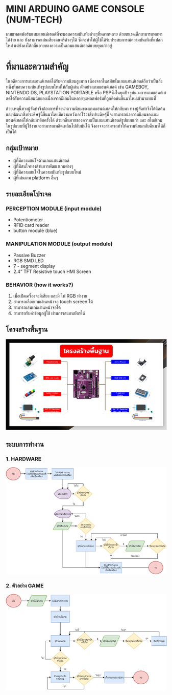 # MINI ARDUINO GAME CONSOLE (NUM-TECH)

เกมแพลตฟอร์มแบบแฮนด์เฮลด์ที่จะมอบความบันเทิงต่างๆที่หลากหลาย ด้วยขนาดเล็กสามารถพกพาได้ง่าย และ ยังสามารถเล่นเสียงดนตรีต่างๆได้ ซึ่งจะทำให้ผู้ใช้ได้รับประสบการณ์ความบันเทิงที่แปลกใหม่ แต่ยังคงได้กลิ่นอายของความเป็นเกมแฮนด์เฮลด์แบบยุคเก่าอยู่

# ที่มาและความสำคัญ
ในอดีตวงการเกมแฮนด์เฮลด์ได้รับความนิยมสูงมาก เนื่องจากในสมัยนั้นเกมแฮนด์เฮลด์ถือว่าเป็นสิ่งหนึ่งที่มอบความบันเทิงรูปแบบใหม่ให้กับผู้เล่น ตัวอย่างเกมแฮนด์เฮลด์ เช่น GAMEBOY, NINTENDO DS, PLAYSTATION PORTABLE หรือ PSPซึ่งในยุคปัจจุบันวงการเกมแฮนด์เฮลด์ได้รับความนิยมน้อยลงเนื่องจากมีเกมในหลายๆแพลตฟอร์มที่ถูกคิดค้นขึ้นมาใหม่เข้ามาแทนที่

ด้วยเหตุนี้ทางผู้จัดทำจึงต้องการที่จะนำความนิยมของเกมแฮนด์เฮลด์ให้กลับมา ทางผู้จัดทำจึงได้คิดค้นและพัฒนาสิ่งประดิษฐ์นี้ขึ้นมาโดยมีความหวังเอาไว้ว่าสิ่งประดิษฐ์นี้จะสามารถนำความนิยมของเกมแฮนด์เฮลด์ให้กลับมาอีกครั้งได้ ด้วยกลิ่นอายของความเป็นเกมแฮนด์เฮลด์รูปแบบเก่า และ สไตล์เกมในรูปแบบที่ผู้ใช้งานจะสามารถเพลิดเพลินไปกับมันได้ จึงอาจจะสามารถทำให้ความนิยมกลับคืนมาได้ก็เป็นได้

## กลุ่มเป้าหมาย
+ ผู้ที่มีความสนใจด้านเกมแฮนด์เฮลด์
+ ผู้ที่มีสนใจทางด้านการพัฒนาเกมต่างๆ
+ ผู้ที่มีความสนใจในความบันเทิงรูปแบบใหม่
+ ผู้ที่เล่นเกม platform อื่นๆ

## รายละเอียดโปรเจค
### PERCEPTION MODULE  (input module)
- Potentiometer
- RFID card reader 
- button module (blue) 

### MANIPULATION MODULE  (output module)
- Passive Buzzer
- RGB SMD LED
- 7 - segment display
- 2.4” TFT Resistive touch HMI Screen

### BEHAVIOR  (how it works?)
1. เมื่อเปิดเครื่องจะมีเสียง และมี ไฟ RGB ทำงาน
2. สามารถเลือกเกมผ่านหน้าจอ touch screen ได้
3. สามารถเล่นเกมผ่านหน้าจอได้
4. สามารถรับค่าข้อมูลผู้ใช้ ผ่านการสแกนบัตรได้

## โครงสร้างพื้นฐาน
![CN Project][diagram]

[diagram]: https://github.com/heartzonthemove/HARDWAREPROJECT/blob/master/image/CN%20Project.png

## ระบบการทำงาน 
### 1. HARDWARE
![Diagramm][flowchart]

[flowchart]: https://github.com/heartzonthemove/HARDWAREPROJECT/blob/master/image/Diagramm.png

### 2. ตัวอย่าง GAME
![gamegramm][flowchart2]

[flowchart2]: https://github.com/heartzonthemove/HARDWAREPROJECT/blob/master/image/gamegramm.png


